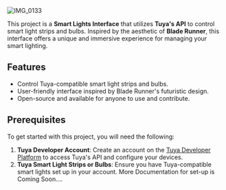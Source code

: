 

![IMG_0133](https://github.com/user-attachments/assets/af2d0ea4-8561-4997-8e6d-088e047c0058)




This project is a **Smart Lights Interface** that utilizes **Tuya's API** to control smart light strips and bulbs. Inspired by the aesthetic of **Blade Runner**, this interface offers a unique and immersive experience for managing your smart lighting.

## Features
- Control Tuya-compatible smart light strips and bulbs.
- User-friendly interface inspired by Blade Runner's futuristic design.
- Open-source and available for anyone to use and contribute.

## Prerequisites
To get started with this project, you will need the following:

1. **Tuya Developer Account**: Create an account on the [Tuya Developer Platform](https://developer.tuya.com/en/) to access Tuya's API and configure your devices.
2. **Tuya Smart Light Strips or Bulbs**: Ensure you have Tuya-compatible smart lights set up in your account.
   More Documentation for set-up is Coming Soon....
